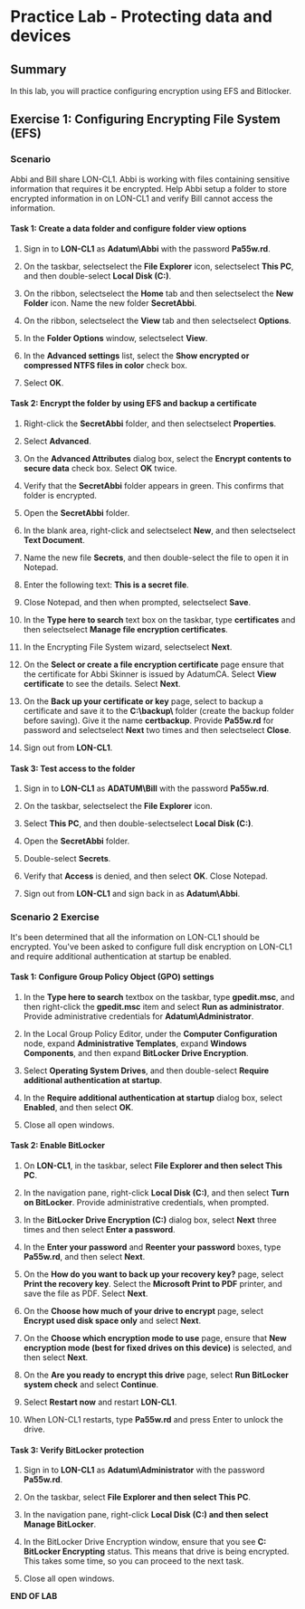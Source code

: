 # Practice Lab - Protecting data and devices

## Summary

In this lab, you will practice configuring encryption using EFS and Bitlocker.

## Exercise 1: Configuring Encrypting File System (EFS)

### Scenario

Abbi and Bill share LON-CL1. Abbi is working with files containing sensitive information that requires it be encrypted. Help Abbi setup a folder to store encrypted information in on LON-CL1 and verify Bill cannot access the information. 

#### Task 1: Create a data folder and configure folder view options

1.  Sign in to **LON-CL1** as **Adatum\\Abbi** with the password **Pa55w.rd**.

2.  On the taskbar, selectselect the **File Explorer** icon, selectselect **This
    PC**, and then double-select **Local Disk (C:)**.

3.  On the ribbon, selectselect the **Home** tab and then selectselect the **New
    Folder** icon. Name the new folder **SecretAbbi**.

4.  On the ribbon, selectselect the **View** tab and then selectselect
    **Options**.

5.  In the **Folder Options** window, selectselect **View**.

6.  In the **Advanced settings** list, select the **Show encrypted or compressed
    NTFS files in color** check box.

7.  Select **OK**.

#### Task 2: Encrypt the folder by using EFS and backup a certificate

1.  Right-click the **SecretAbbi** folder, and then selectselect **Properties**.

2.  Select **Advanced**.

3.  On the **Advanced Attributes** dialog box, select the **Encrypt contents to
    secure data** check box. Select **OK** twice.

4.  Verify that the **SecretAbbi** folder appears in green. This confirms that
    folder is encrypted.

5.  Open the **SecretAbbi** folder.

6.  In the blank area, right-click and selectselect **New**, and then
    selectselect **Text Document**.

7.  Name the new file **Secrets**, and then double-select the file to open it in
    Notepad.

8.  Enter the following text: **This is a secret file**.

9.  Close Notepad, and then when prompted, selectselect **Save**.

10. In the **Type here to search** text box on the taskbar, type
    **certificates** and then selectselect **Manage file encryption
    certificates**.

11. In the Encrypting File System wizard, selectselect **Next**.

12. On the **Select or create a file encryption certificate** page ensure that
    the certificate for Abbi Skinner is issued by AdatumCA. Select **View
    certificate** to see the details. Select **Next**.

13. On the **Back up your certificate or key** page, select to backup a
    certificate and save it to the **C:\\backup\\** folder (create the backup
    folder before saving). Give it the name **certbackup**. Provide **Pa55w.rd**
    for password and selectselect **Next** two times and then selectselect
    **Close**.

14. Sign out from **LON-CL1**.

#### Task 3: Test access to the folder

1.  Sign in to **LON-CL1** as **ADATUM\\Bill** with the password **Pa55w.rd**.

2.  On the taskbar, selectselect the **File Explorer** icon.

3.  Select **This PC**, and then double-selectselect **Local Disk (C:)**.

4.  Open the **SecretAbbi** folder.

5.  Double-select **Secrets**.

6.  Verify that **Access** is denied, and then select **OK**. Close Notepad.

7.  Sign out from **LON-CL1** and sign back in as **Adatum\\Abbi**.


### Scenario 2 Exercise

It's been determined that all the information on LON-CL1 should be encrypted. You've been asked to configure full disk encryption on LON-CL1 and require additional authentication at startup be enabled.

#### Task 1: Configure Group Policy Object (GPO) settings

1.  In the **Type here to search** textbox on the taskbar, type **gpedit.msc**,
    and then right-click the **gpedit.msc** item and select **Run as
    administrator**. Provide administrative credentials for
    **Adatum\\Administrator**.

2.  In the Local Group Policy Editor, under the **Computer Configuration** node,
    expand **Administrative Templates**, expand **Windows Components**, and then
    expand **BitLocker Drive Encryption**.

3.  Select **Operating System Drives**, and then double-select **Require
    additional authentication at startup**.

4.  In the **Require additional authentication at startup** dialog box, select
    **Enabled**, and then select **OK**.

5.  Close all open windows.

#### Task 2: Enable BitLocker

1.  On **LON-CL1**, in the taskbar, select **File Explorer and then select This
    PC**.

2.  In the navigation pane, right-click **Local Disk (C:)**, and then select
    **Turn on BitLocker**. Provide administrative credentials, when prompted.

3.  In the **BitLocker Drive Encryption (C:)** dialog box, select **Next** three
    times and then select **Enter a password**.

4.  In the **Enter your password** and **Reenter your password** boxes, type
    **Pa55w.rd**, and then select **Next**.

5.  On the **How do you want to back up your recovery key?** page, select
    **Print the recovery key**. Select the **Microsoft Print to PDF** printer,
    and save the file as PDF. Select **Next**.

6.  On the **Choose how much of your drive to encrypt** page, select **Encrypt
    used disk space only** and select **Next**.

7.  On the **Choose which encryption mode to use** page, ensure that **New
    encryption mode (best for fixed drives on this device)** is selected, and
    then select **Next**.

8.  On the **Are you ready to encrypt this drive** page, select **Run BitLocker
    system check** and select **Continue**.

9.  Select **Restart now** and restart **LON-CL1**.

10. When LON-CL1 restarts, type **Pa55w.rd** and press Enter to unlock the
    drive.

#### Task 3: Verify BitLocker protection

1.  Sign in to **LON-CL1** as **Adatum\\Administrator** with the password
    **Pa55w.rd**.

2.  On the taskbar, select **File Explorer and then select This PC**.

3.  In the navigation pane, right-click **Local Disk (C:) and then select Manage
    BitLocker**.

4.  In the BitLocker Drive Encryption window, ensure that you see **C: BitLocker
    Encrypting** status. This means that drive is being encrypted. This takes
    some time, so you can proceed to the next task.

5.  Close all open windows.

**END OF LAB**